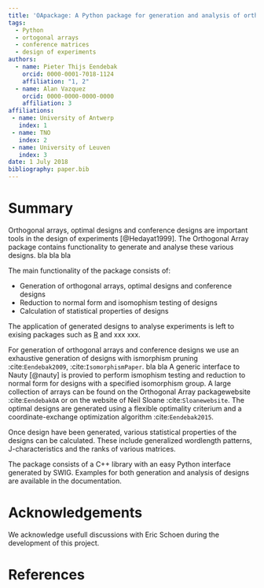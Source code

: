 ```yaml
---
title: 'OApackage: A Python package for generation and analysis of orthogonal arrays and conference designs'
tags:
  - Python
  - ortogonal arrays
  - conference matrices
  - design of experiments
authors:
  - name: Pieter Thijs Eendebak
    orcid: 0000-0001-7018-1124
    affiliation: "1, 2"
  - name: Alan Vazquez
    orcid: 0000-0000-0000-0000
    affiliation: 3
affiliations:
 - name: University of Antwerp
   index: 1
 - name: TNO
   index: 2
 - name: University of Leuven
   index: 3
date: 1 July 2018
bibliography: paper.bib
---
```


# Summary

Orthogonal arrays, optimal designs and conference designs are important tools in the design of
experiments [@Hedayat1999]. The Orthogonal Array
package contains functionality to generate and analyse these various designs. bla bla bla


The main functionality of the package consists of:

* Generation of orthogonal arrays, optimal designs and conference designs
* Reduction to normal form and isomophism testing of designs 
* Calculation of statistical properties of designs

The application of generated designs to analyse experiments is left to exising packages such as
[R](https://www.r-project.org/) and xxx xxx.

For generation of orthogonal arrays and conference designs we use an exhaustive generation of designs with ismorphism pruning
:cite:`Eendebak2009`, :cite:`IsomorphismPaper`.  bla bla
A generic interface to Nauty [@nauty] is provied to perform ismophism testing and reduction to normal form for designs with a specified isomorphism group.
A large collection of arrays can be found on the Orthogonal Array
packagewebsite :cite:`EendebakOA` or on the website of Neil
Sloane :cite:`Sloanewebsite`. The optimal designs are generated using a flexible optimality criterium and
a coordinate-exchange optimization algorithm :cite:`Eendebak2015`.

Once design have been generated, various statistical properties of the designs can be calculated. These include
generalized wordlength patterns, J-characteristics and the ranks of various matrices.

The package consists of a C++ library with an easy Python interface generated by SWIG.
Examples for both generation and analysis of designs are available in the documentation.


# Acknowledgements

We acknowledge usefull discussions with Eric Schoen during the development of this project.

# References